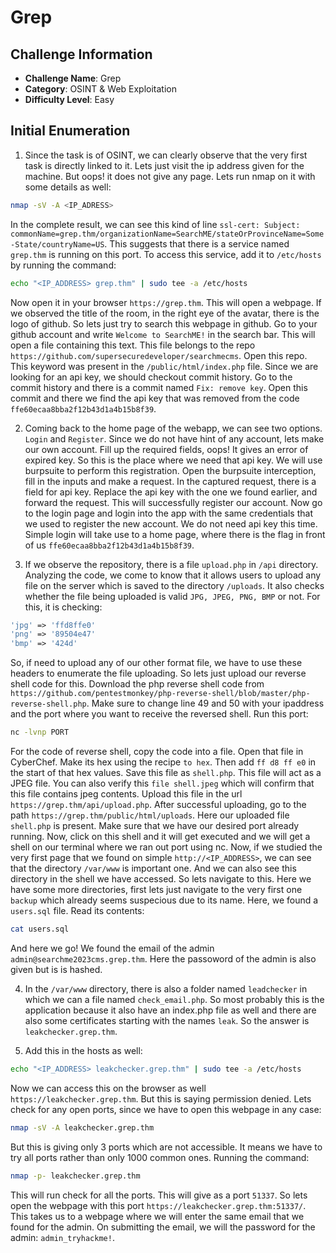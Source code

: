# Grep

## Challenge Information
- **Challenge Name**: Grep
- **Category**: OSINT & Web Exploitation
- **Difficulty Level**: Easy

## Initial Enumeration

1. Since the task is of OSINT, we can clearly observe that the very first task is directly linked to it. Lets just visit the ip address given for the machine. But oops! it does not give any page. Lets run nmap on it with some details as well:
```bash
nmap -sV -A <IP_ADRESS>
```
In the complete result, we can see this kind of line `ssl-cert: Subject: commonName=grep.thm/organizationName=SearchME/stateOrProvinceName=Some-State/countryName=US`. This suggests that there is a service named `grep.thm` is running on this port. To access this service, add it to `/etc/hosts` by running the command:
```bash
echo "<IP_ADDRESS> grep.thm" | sudo tee -a /etc/hosts
```
Now open it in your browser `https://grep.thm`. This will open a webpage. If we observed the title of the room, in the right eye of the avatar, there is the logo of github. So lets just try to search this webpage in github. Go to your github account and write `Welcome to SearchME!` in the search bar. This will open a file containing this text. This file belongs to the repo `https://github.com/supersecuredeveloper/searchmecms`. Open this repo. This keyword was present in the `/public/html/index.php` file. Since we are looking for an api key, we should checkout commit history. Go to the commit history and there is a commit named `Fix: remove key`. Open this commit and there we find the api key that was removed from the code `ffe60ecaa8bba2f12b43d1a4b15b8f39`.

2. Coming back to the home page of the webapp, we can see two options. `Login` and `Register`. Since we do not have hint of any account, lets make our own account. Fill up the required fields, oops! It gives an error of expired key. So this is the place where we need that api key. We will use burpsuite to perform this registration. Open the burpsuite interception, fill in the inputs and make a request. In the captured request, there is a field for api key. Replace the api key with the one we found earlier, and forward the request. This will successfully register our account. Now go to the login page and login into the app with the same credentials that we used to register the new account. We do not need api key this time. Simple login will take use to a home page, where there is the flag in front of us `ffe60ecaa8bba2f12b43d1a4b15b8f39`.

3. If we observe the repository, there is a file `upload.php` in `/api` directory. Analyzing the code, we come to know that it allows users to upload any file on the server which is saved to the directory `/uploads`. It also checks whether the file being uploaded is valid `JPG, JPEG, PNG, BMP` or not. For this, it is checking:
```php
'jpg' => 'ffd8ffe0'
'png' => '89504e47'
'bmp' => '424d'
```
So, if need to upload any of our other format file, we have to use these headers to enumerate the file uploading. So lets just upload our reverse shell code for this. Download the php reverse shell code from `https://github.com/pentestmonkey/php-reverse-shell/blob/master/php-reverse-shell.php`. Make sure to change line 49 and 50 with your ipaddress and the port where you want to receive the reversed shell. Run this port:
```bash
nc -lvnp PORT
```
For the code of reverse shell, copy the code into a file. Open that file in CyberChef. Make its hex using the recipe `to hex`. Then add `ff d8 ff e0` in the start of that hex values. Save this file as `shell.php`. This file will act as a JPEG file. You can also verify this `file shell.jpeg` which will confirm that this file contains jpeg contents. Upload this file in the url `https://grep.thm/api/upload.php`. After successful uploading, go to the path `https://grep.thm/public/html/uploads`. Here our uploaded file `shell.php` is present. Make sure that we have our desired port already running. Now, click on this shell and it will get executed and we will get a shell on our terminal where we ran out port using nc. Now, if we studied the very first page that we found on simple `http://<IP_ADDRESS>`, we can see that the directory `/var/www` is important one. And we can also see this directory in the shell we have accessed. So lets navigate to this. Here we have some more directories, first lets just navigate to the very first one `backup` which already seems suspecious due to its name. Here, we found a `users.sql` file. Read its contents:
```bash
cat users.sql
```
And here we go! We found the email of the admin `admin@searchme2023cms.grep.thm`. Here the passoword of the admin is also given but is is hashed.

4. In the `/var/www` directory, there is also a folder named `leadchecker` in which we can a file named `check_email.php`. So most probably this is the application because it also have an index.php file as well and there are also some certificates starting with the names `leak`. So the answer is `leakchecker.grep.thm`.

5. Add this in the hosts as well:
```bash
echo "<IP_ADDRESS> leakchecker.grep.thm" | sudo tee -a /etc/hosts
```
Now we can access this on the browser as well `https://leakchecker.grep.thm`. But this is saying permission denied. Lets check for any open ports, since we have to open this webpage in any case:
```bash
nmap -sV -A leakchecker.grep.thm
```
But this is giving only 3 ports which are not accessible. It means we have to try all ports rather than only 1000 common ones. Running the command:
```bash
nmap -p- leakchecker.grep.thm
```
This will run check for all the ports. This will give as a port `51337`. So lets open the webpage with this port `https://leakchecker.grep.thm:51337/`. This takes us to a webpage where we will enter the same email that we found for the admin. On submitting the email, we will the password for the admin: `admin_tryhackme!`.
